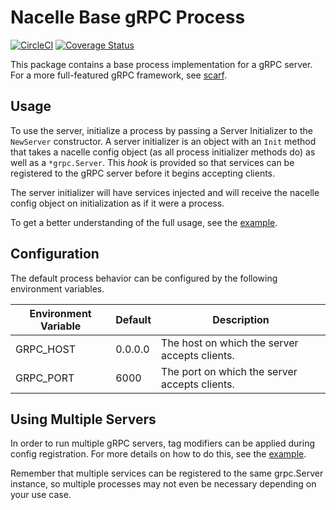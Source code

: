 # Nacelle Base gRPC Process

[![CircleCI](https://circleci.com/gh/go-nacelle/grpcbase.svg?style=svg)](https://circleci.com/gh/go-nacelle/grpcbase)
[![Coverage Status](https://coveralls.io/repos/github/go-nacelle/grpcbase/badge.svg?branch=master)](https://coveralls.io/github/go-nacelle/grpcbase?branch=master)

This package contains a base process implementation for a gRPC server. For a more
full-featured gRPC framework, see [scarf](https://github.com/go-nacelle/scarf).

## Usage

To use the server, initialize a process by passing a Server Initializer to the `NewServer`
constructor. A server initializer is an object with an `Init` method that takes a nacelle
config object (as all process initializer methods do) as well as a `*grpc.Server`. This
*hook* is provided so that services can be registered to the gRPC server before it begins
accepting clients.

The server initializer will have services injected and will receive the nacelle config
object on initialization as if it were a process.

To get a better understanding of the full usage, see the
[example](https://github.com/go-nacelle/tree/master/examples/grpc).

## Configuration

The default process behavior can be configured by the following environment variables.

| Environment Variable | Default | Description |
| -------------------- | ------- | ----------- |
| GRPC_HOST            | 0.0.0.0 | The host on which the server accepts clients. |
| GRPC_PORT            | 6000    | The port on which the server accepts clients. |

## Using Multiple Servers

In order to run multiple gRPC servers, tag modifiers can be applied during config
registration. For more details on how to do this, see the
[example](https://github.com/go-nacelle/tree/master/examples/multi-grpc).

Remember that multiple services can be registered to the same grpc.Server instance, so
multiple processes may not even be necessary depending on your use case.
